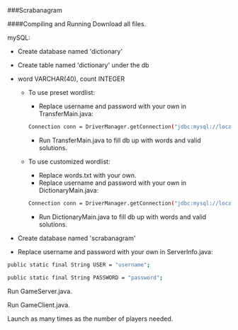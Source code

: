 ###Scrabanagram

####Compiling and Running
Download all files.

mySQL:
  + Create database named 'dictionary'
  + Create table named 'dictionary' under the db
  + word VARCHAR(40), count INTEGER

    + To use preset wordlist:
      + Replace username and password with your own in TransferMain.java:
      ```bash
      Connection conn = DriverManager.getConnection("jdbc:mysql://localhost/" + DATABASE_NAME, "username", "password");
      ```
      + Run TransferMain.java to fill db up with words and valid solutions.

    + To use customized wordlist:
      + Replace words.txt with your own.
      + Replace username and password with your own in DictionaryMain.java:
      ```bash
      Connection conn = DriverManager.getConnection("jdbc:mysql://localhost/" + DATABASE_NAME, "username", "password");
      ```
      + Run DictionaryMain.java to fill db up with words and valid solutions.
    
  + Create database named 'scrabanagram'
  + Replace username and password with your own in ServerInfo.java:
  ```bash
  public static final String USER = "username";
  
  public static final String PASSWORD = "password";
  ```

Run GameServer.java.

Run GameClient.java.

Launch as many times as the number of players needed. 
